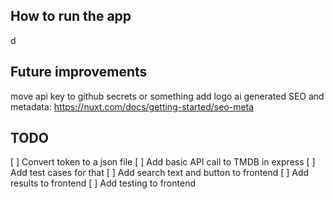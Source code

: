 ## How to run the app
d

## Future improvements
move api key to github secrets or something
add logo ai generated
SEO and metadata: https://nuxt.com/docs/getting-started/seo-meta

## TODO
[ ] Convert token to a json file
[ ] Add basic API call to TMDB in express
[ ] Add test cases for that
[ ] Add search text and button to frontend
[ ] Add results to frontend
[ ] Add testing to frontend